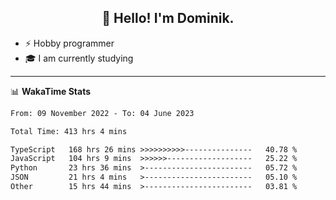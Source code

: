 <h2 align="center">👋 Hello! I'm Dominik.</h2>

- ⚡ Hobby programmer
- 🎓 I am currently studying

---
📊 **WakaTime Stats**
<!--START_SECTION:waka-->

```txt
From: 09 November 2022 - To: 04 June 2023

Total Time: 413 hrs 4 mins

TypeScript   168 hrs 26 mins >>>>>>>>>>---------------   40.78 %
JavaScript   104 hrs 9 mins  >>>>>>-------------------   25.22 %
Python       23 hrs 36 mins  >------------------------   05.72 %
JSON         21 hrs 4 mins   >------------------------   05.10 %
Other        15 hrs 44 mins  >------------------------   03.81 %
```

<!--END_SECTION:waka-->
